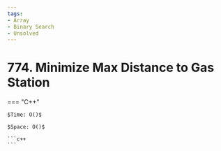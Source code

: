 ```yaml
---
tags:
- Array
- Binary Search
- Unsolved
---
```



# 774. Minimize Max Distance to Gas Station

=== "C++"

    $Time: O()$

    $Space: O()$

    ```c++
    ```